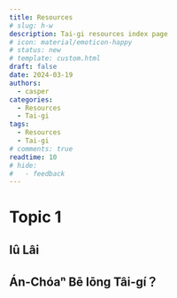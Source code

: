 ```yaml
---
title: Resources
# slug: h-w
description: Tai-gi resources index page 
# icon: material/emoticon-happy
# status: new
# template: custom.html
draft: false 
date: 2024-03-19
authors:
  - casper
categories:
  - Resources
  - Tai-gi
tags:
  - Resources
  - Tai-gi
# comments: true
readtime: 10
# hide:
#   - feedback
---
```

# Topic 1

## Iû Lâi

## Án-Chóaⁿ Bē Iōng Tâi-gí？
